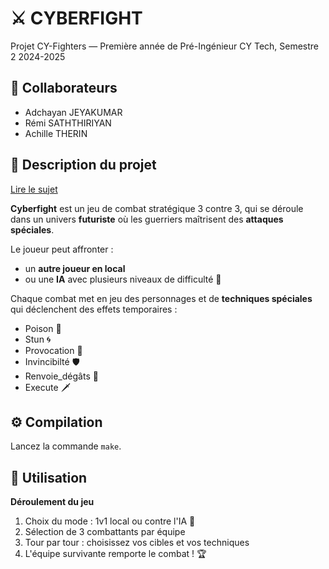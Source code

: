 # ⚔️ CYBERFIGHT
Projet CY-Fighters — Première année de Pré-Ingénieur CY Tech, Semestre 2 2024-2025

## 👥 Collaborateurs
- Adchayan JEYAKUMAR
- Rémi SATHTHIRIYAN
- Achille THERIN

## 📄 Description du projet 
[Lire le sujet](./Projet_CY-Fighters_preing1_2024_2025_v1.0.pdf)

**Cyberfight** est un jeu de combat stratégique 3 contre 3, qui se déroule dans un univers **futuriste** où les guerriers maîtrisent des **attaques spéciales**.

Le joueur peut affronter :
- un **autre joueur en local**  
- ou une **IA** avec plusieurs niveaux de difficulté 🤖

Chaque combat met en jeu des personnages et de **techniques spéciales** qui déclenchent des effets temporaires :
- Poison 🐍
- Stun 🌀
- Provocation 💢
- Invincibilté 🛡
- Renvoie_dégâts 🦔
- Execute 🗡

## ⚙️ Compilation
Lancez la commande `make`.

## 🧪 Utilisation

**Déroulement du jeu**
1. Choix du mode : 1v1 local ou contre l'IA 🤖
2. Sélection de 3 combattants par équipe
3. Tour par tour : choisissez vos cibles et vos techniques
4. L'équipe survivante remporte le combat ! 🏆

